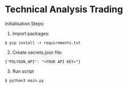 # Technical Analysis Trading

Initialisation Steps:

1. Import packages:
```Command
$ pip install -r requirements.txt
```
2. Create secrets.json file:
```Text
{"POLYGON_API": "<YOUR API KEY>"}
```
3. Run script
```Command
$ python3 main.py
```

